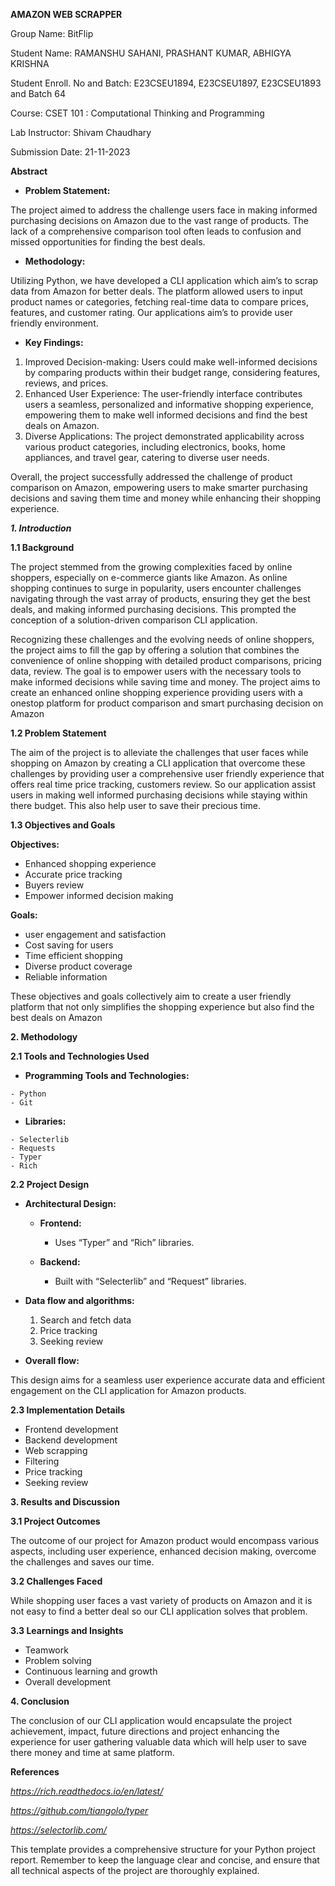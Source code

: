 **AMAZON WEB SCRAPPER**

Group Name: BitFlip

Student Name: RAMANSHU SAHANI, PRASHANT KUMAR, ABHIGYA KRISHNA

Student Enroll. No and Batch: E23CSEU1894, E23CSEU1897, E23CSEU1893 and Batch 64

Course: CSET 101 : Computational Thinking and Programming

Lab Instructor: Shivam Chaudhary

Submission Date: 21-11-2023

**Abstract**

- **Problem Statement:**

The project aimed to address the challenge users face in making informed purchasing decisions on Amazon due to the vast range of products. The lack of a comprehensive comparison tool often leads to confusion and missed opportunities for finding the best deals.

- **Methodology:**

Utilizing Python, we have developed a CLI application which aim’s to scrap data from Amazon for better deals. The platform allowed users to input product names or categories, fetching real-time data to compare prices, features, and customer rating. Our applications aim’s to provide user friendly environment.

- **Key Findings:**

1. Improved Decision-making: Users could make well-informed decisions by comparing products within their budget range, considering features, reviews, and prices.
2. Enhanced User Experience: The user-friendly interface contributes users a seamless, personalized and informative shopping experience, empowering them to make well informed decisions and find the best deals on Amazon.
3. Diverse Applications: The project demonstrated applicability across various product categories, including electronics, books, home appliances, and travel gear, catering to diverse user needs.

Overall, the project successfully addressed the challenge of product comparison on Amazon, empowering users to make smarter purchasing decisions and saving them time and money while enhancing their shopping experience.

_**1. Introduction**_

**1.1 Background**

The project stemmed from the growing complexities faced by online shoppers, especially on e-commerce giants like Amazon. As online shopping continues to surge in popularity, users encounter challenges navigating through the vast array of products, ensuring they get the best deals, and making informed purchasing decisions. This prompted the conception of a solution-driven comparison CLI application.

Recognizing these challenges and the evolving needs of online shoppers, the project aims to fill the gap by offering a solution that combines the convenience of online shopping with detailed product comparisons, pricing data, review. The goal is to empower users with the necessary tools to make informed decisions while saving time and money. The project aims to create an enhanced online shopping experience providing users with a onestop platform for product comparison and smart purchasing decision on Amazon

**1.2 Problem Statement**

The aim of the project is to alleviate the challenges that user faces while shopping on Amazon by creating a CLI application that overcome these challenges by providing user a comprehensive user friendly experience that offers real time price tracking, customers review. So our application assist users in making well informed purchasing decisions while staying within there budget. This also help user to save their precious time.

**1.3 Objectives and Goals**

**Objectives:**

- Enhanced shopping experience
- Accurate price tracking
- Buyers review
- Empower informed decision making

**Goals:**

- user engagement and satisfaction
- Cost saving for users
- Time efficient shopping
- Diverse product coverage
- Reliable information

These objectives and goals collectively aim to create a user friendly platform that not only simplifies the shopping experience but also find the best deals on Amazon

**2. Methodology**

**2.1 Tools and Technologies Used**

- **Programming Tools and Technologies:**

<!---->

    - Python
    - Git

<!---->

- **Libraries:**

<!---->

    - Selecterlib
    - Requests
    - Typer
    - Rich

**2.2 Project Design**

- **Architectural Design:**

  - **Frontend:**

    - Uses “Typer” and “Rich” libraries.

  - **Backend:**

    - Built with “Selecterlib” and “Request” libraries.

- **Data flow and algorithms:**

  1. Search and fetch data
  2. Price tracking
  3. Seeking review

- **Overall flow:**

This design aims for a seamless user experience accurate data and efficient engagement on the CLI application for Amazon products.

**2.3 Implementation Details**

- Frontend development
- Backend development
- Web scrapping
- Filtering
- Price tracking
- Seeking review

**3. Results and Discussion**

**3.1 Project Outcomes**

The outcome of our project for Amazon product would encompass various aspects, including user experience, enhanced decision making, overcome the challenges and saves our time.

**3.2 Challenges Faced**

While shopping user faces a vast variety of products on Amazon and it is not easy to find a better deal so our CLI application solves that problem.

**3.3 Learnings and Insights**

- Teamwork
- Problem solving
- Continuous learning and growth
- Overall development

**4. Conclusion**

The conclusion of our CLI application would encapsulate the project achievement, impact, future directions and project enhancing the experience for user gathering valuable data which will help user to save there money and time at same platform.

**References**

_<https://rich.readthedocs.io/en/latest/>_

_<https://github.com/tiangolo/typer>_

_<https://selectorlib.com/>_

This template provides a comprehensive structure for your Python project report. Remember to keep the language clear and concise, and ensure that all technical aspects of the project are thoroughly explained.
